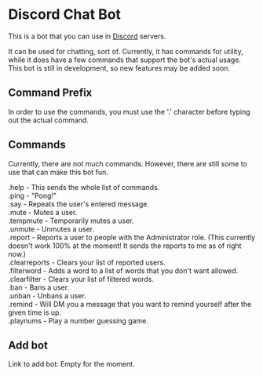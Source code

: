 # Discord Chat Bot
This is a bot that you can use in [Discord](https://discord.com/) servers.

It can be used for chatting, sort of. Currently, it has commands for utility, while it does have a few commands that support the bot's actual usage.
This bot is still in development, so new features may be added soon.

## Command Prefix
In order to use the commands, you must use the '.' character before typing out the actual command.

## Commands
Currently, there are not much commands. However, there are still some to use that can make this bot fun.

.help - This sends the whole list of commands.  
.ping - "Pong!"  
.say - Repeats the user's entered message.  
.mute - Mutes a user.  
.tempmute - Temporarily mutes a user.  
.unmute - Unmutes a user.  
.report - Reports a user to people with the Administrator role. (This currently doesn't work 100% at the moment! It sends the reports to me as of right now.)  
.clearreports - Clears your list of reported users.  
.filterword - Adds a word to a list of words that you don't want allowed.  
.clearfilter - Clears your list of filtered words.  
.ban - Bans a user.  
.unban - Unbans a user.  
.remind - Will DM you a message that you want to remind yourself after the given time is up.  
.playnums - Play a number guessing game.

## Add bot
Link to add bot: Empty for the moment.
